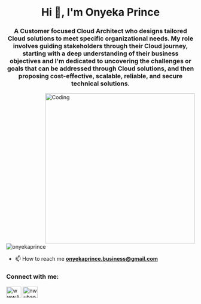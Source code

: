 
<h1 align="center">Hi 👋, I'm Onyeka Prince</h1>
<h3 align="center">A Customer focused Cloud Architect who designs tailored Cloud solutions to meet specific organizational needs. My role involves guiding stakeholders through their Cloud journey, starting with a deep understanding of their business objectives and I'm dedicated to uncovering the challenges or goals that can be addressed through Cloud solutions, and then proposing cost-effective, scalable, reliable, and secure technical solutions.</h3> 
<img align="right" alt="Coding" width="400" src="https://res.cloudinary.com/practicaldev/image/fetch/s--V-mpRIde--/c_imagga_scale,f_auto,fl_progressive,h_720,q_66,w_1280/https://dev-to-uploads.s3.amazonaws.com/uploads/articles/62tl8vk2bv6lxaze5gn0.gif">


<p align="left"> <img src="https://komarev.com/ghpvc/?username=onyekaprince&label=Profile%20views&color=0e75b6&style=flat" alt="onyekaprince" /> </p>

- 📫 How to reach me **onyekaprince.business@gmail.com**

<h3 align="left">Connect with me:</h3>
<p align="left">
<a href="https://linkedin.com/in/www.linkedin.com/in/onyekaprince" target="blank"><img align="center" src="https://raw.githubusercontent.com/rahuldkjain/github-profile-readme-generator/master/src/images/icons/Social/linked-in-alt.svg" alt="www.linkedin.com/in/onyekaprince" height="30" width="40" /></a>
<a href="https://instagram.com/nwubaonyeka" target="blank"><img align="center" src="https://raw.githubusercontent.com/rahuldkjain/github-profile-readme-generator/master/src/images/icons/Social/instagram.svg" alt="nwubaonyeka" height="30" width="40" /></a>
